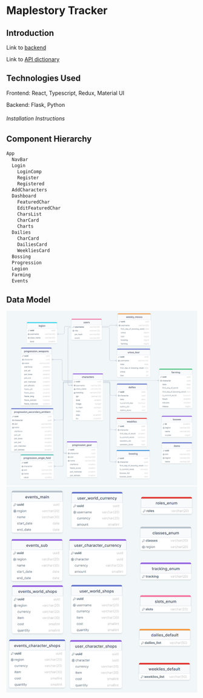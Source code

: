 # Maplestory Tracker

## Introduction
Link to <a href="https://github.com/midorinom/maplestory_tracker_backend">backend</a>

Link to <a href="https://docs.google.com/spreadsheets/d/1johWJthKgyvEfgcKUEl9HcQtabtmud5npe-F2_jlQRM/edit#gid=0">API dictionary</a>

## Technologies Used
Frontend: React, Typescript, Redux, Material UI

Backend: Flask, Python 

###### Installation Instructions


## Component Hierarchy
```
App
  NavBar
  Login
    LoginComp
    Register
    Registered
  AddCharacters
  Dashboard
    FeaturedChar
    EditFeaturedChar
    CharsList
    CharCard
    Charts
  Dailies
    CharCard
    DailiesCard
    WeekliesCard
  Bossing
  Progression
  Legion
  Farming
  Events
```

## Data Model
<img src="/src/images/data_model_1.PNG" alt="Data Model 1" title="Data Model (1)">
<img src="/src/images/data_model_2.PNG" alt="Data Model 1" title="Data Model (2)">
